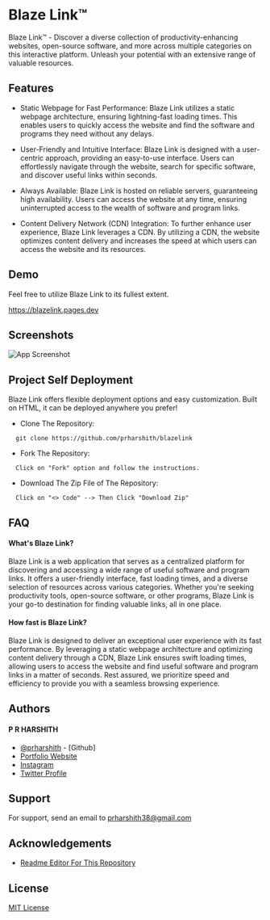 # Blaze Link™
Blaze Link™ - Discover a diverse collection of productivity-enhancing websites, open-source software, and more across multiple categories on this interactive platform. Unleash your potential with an extensive range of valuable resources.

## Features

- Static Webpage for Fast Performance: Blaze Link utilizes a static webpage architecture, ensuring lightning-fast loading times. This enables users to quickly access the website and find the software and programs they need without any delays.

- User-Friendly and Intuitive Interface: Blaze Link is designed with a user-centric approach, providing an easy-to-use interface. Users can effortlessly navigate through the website, search for specific software, and discover useful links within seconds.

- Always Available: Blaze Link is hosted on reliable servers, guaranteeing high availability. Users can access the website at any time, ensuring uninterrupted access to the wealth of software and program links.

- Content Delivery Network (CDN) Integration: To further enhance user experience, Blaze Link leverages a CDN. By utilizing a CDN, the website optimizes content delivery and increases the speed at which users can access the website and its resources.

## Demo

Feel free to utilize Blaze Link to its fullest extent.

https://blazelink.pages.dev

## Screenshots

![App Screenshot](https://blazelink.pages.dev/images/webss/webimg.png)
## Project Self Deployment

Blaze Link offers flexible deployment options and easy customization. Built on HTML, it can be deployed anywhere you prefer!

- Clone The Repository:

```
  git clone https://github.com/prharshith/blazelink
```

- Fork The Repository:

```
  Click on "Fork" option and follow the instructions.
```

- Download The Zip File of The Repository:
```
  Click on "<> Code" --> Then Click "Download Zip"
```


## FAQ

#### What's Blaze Link?

Blaze Link is a web application that serves as a centralized platform for discovering and accessing a wide range of useful software and program links. It offers a user-friendly interface, fast loading times, and a diverse selection of resources across various categories. Whether you're seeking productivity tools, open-source software, or other programs, Blaze Link is your go-to destination for finding valuable links, all in one place.

#### How fast is Blaze Link?

Blaze Link is designed to deliver an exceptional user experience with its fast performance. By leveraging a static webpage architecture and optimizing content delivery through a CDN, Blaze Link ensures swift loading times, allowing users to access the website and find useful software and program links in a matter of seconds. Rest assured, we prioritize speed and efficiency to provide you with a seamless browsing experience.

## Authors
#### P R HARSHITH
- [@prharshith](https://www.github.com/prharshith) - [Github]
- [Portfolio Website](https://prharshith.pages.dev)
- [Instagram](https://instagram.com/p.r_harshith)
- [Twitter Profile](https://www.x.com/prharshith37)


## Support

For support, send an email to prharshith38@gmail.com


## Acknowledgements

 - [Readme Editor For This Repository](https://readme.so)

## License

[MIT License](https://github.com/prharshith/blazelink/blob/main/LICENSE)
